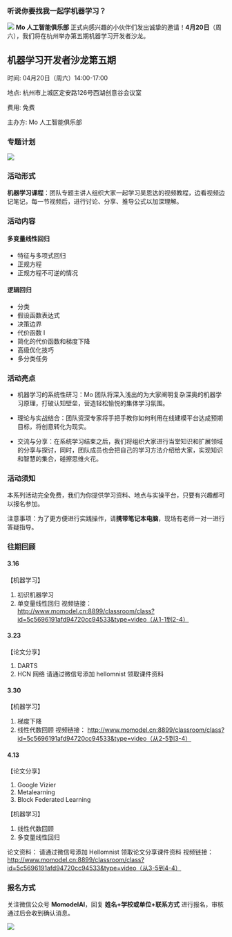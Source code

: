 ### 听说你要找我一起学机器学习？
![](https://ws4.sinaimg.cn/large/006tKfTcgy1g127sas0pqj30ye0m8aes.jpg)
**Mo 人工智能俱乐部** 正式向感兴趣的小伙伴们发出诚挚的邀请！**4月20日**（周六），我们将在杭州举办第五期机器学习开发者沙龙。
## 机器学习开发者沙龙第五期

时间:  04月20日（周六）14:00-17:00

地点: 杭州市上城区定安路126号西湖创意谷会议室

费用: 免费

主办方:  Mo 人工智能俱乐部

### 专题计划
![](https://ws1.sinaimg.cn/large/006tNc79ly1g24b8o0epcj30iw0qy414.jpg)

### 活动形式

**机器学习课程**：团队专题主讲人组织大家一起学习吴恩达的视频教程，边看视频边记笔记，每一节视频后，进行讨论、分享、推导公式以加深理解。

### 活动内容

#### 多变量线性回归
- 特征与多项式回归
- 正规方程
- 正规方程不可逆的情况
#### 逻辑回归
- 分类
- 假设函数表达式
- 决策边界
- 代价函数 I
- 简化的代价函数和梯度下降
- 高级优化技巧
- 多分类任务
### 活动亮点

- 机器学习的系统性研习：Mo 团队将深入浅出的为大家阐明复杂深奥的机器学习原理，打破认知壁垒，营造轻松愉悦的集体学习氛围。

- 理论与实战结合：团队资深专家将手把手教你如何利用在线建模平台达成预期目标，将创意转化为现实。

- 交流与分享：在系统学习结束之后，我们将组织大家进行当堂知识和扩展领域的分享与探讨，同时，团队成员也会把自己的学习方法介绍给大家，实现知识和智慧的集合，碰擦思维火花。

### 活动须知
本系列活动完全免费，我们为你提供学习资料、地点与实操平台，只要有兴趣都可以报名参加。

注意事项：为了更方便进行实践操作，请**携带笔记本电脑**，现场有老师一对一进行答疑指导。

### 往期回顾
#### 3.16
【机器学习】
1. 初识机器学习 
2. 单变量线性回归
视频链接：
http://www.momodel.cn:8899/classroom/class?id=5c5696191afd94720cc94533&type=video（从1-1到2-4）

#### 3.23
【论文分享】
1. DARTS 
2. HCN 网络
请通过微信号添加 hellomnist 领取课件资料

#### 3.30
【机器学习】
1. 梯度下降 
2. 线性代数回顾
视频链接：
http://www.momodel.cn:8899/classroom/class?id=5c5696191afd94720cc94533&type=video（从2-5到3-4）

#### 4.13
【论文分享】
1. Google Vizier
2. Metalearning
3. Block Federated Learning

【机器学习】
1. 线性代数回顾
2. 多变量线性回归

论文资料：
请通过微信号添加 Hellomnist 领取论文分享课件资料
视频链接：
http://www.momodel.cn:8899/classroom/class?id=5c5696191afd94720cc94533&type=video（从3-5到4-4）


### 报名方式
关注微信公众号 **MomodelAI**，回复 **姓名+学校或单位+联系方式** 进行报名，审核通过后会收到确认消息。

![](https://ws2.sinaimg.cn/large/006tKfTcgy1g1g8uip6c7j30uy0f0tbu.jpg)
